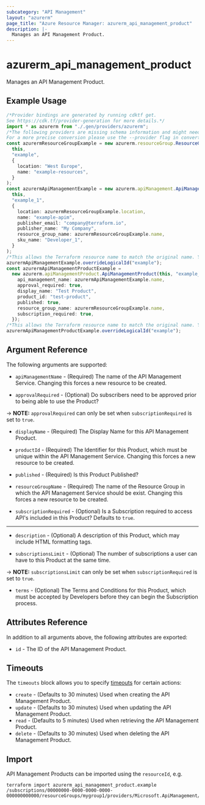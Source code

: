 ```yaml
---
subcategory: "API Management"
layout: "azurerm"
page_title: "Azure Resource Manager: azurerm_api_management_product"
description: |-
  Manages an API Management Product.
---
```


# azurerm\_api\_management\_product

Manages an API Management Product.

## Example Usage

```typescript
/*Provider bindings are generated by running cdktf get.
See https://cdk.tf/provider-generation for more details.*/
import * as azurerm from "./.gen/providers/azurerm";
/*The following providers are missing schema information and might need manual adjustments to synthesize correctly: azurerm.
For a more precise conversion please use the --provider flag in convert.*/
const azurermResourceGroupExample = new azurerm.resourceGroup.ResourceGroup(
  this,
  "example",
  {
    location: "West Europe",
    name: "example-resources",
  }
);
const azurermApiManagementExample = new azurerm.apiManagement.ApiManagement(
  this,
  "example_1",
  {
    location: azurermResourceGroupExample.location,
    name: "example-apim",
    publisher_email: "company@terraform.io",
    publisher_name: "My Company",
    resource_group_name: azurermResourceGroupExample.name,
    sku_name: "Developer_1",
  }
);
/*This allows the Terraform resource name to match the original name. You can remove the call if you don't need them to match.*/
azurermApiManagementExample.overrideLogicalId("example");
const azurermApiManagementProductExample =
  new azurerm.apiManagementProduct.ApiManagementProduct(this, "example_2", {
    api_management_name: azurermApiManagementExample.name,
    approval_required: true,
    display_name: "Test Product",
    product_id: "test-product",
    published: true,
    resource_group_name: azurermResourceGroupExample.name,
    subscription_required: true,
  });
/*This allows the Terraform resource name to match the original name. You can remove the call if you don't need them to match.*/
azurermApiManagementProductExample.overrideLogicalId("example");

```

## Argument Reference

The following arguments are supported:

*   `apiManagementName` - (Required) The name of the API Management Service. Changing this forces a new resource to be created.

*   `approvalRequired` - (Optional) Do subscribers need to be approved prior to being able to use the Product?

\-> **NOTE:** `approvalRequired` can only be set when `subscriptionRequired` is set to `true`.

*   `displayName` - (Required) The Display Name for this API Management Product.

*   `productId` - (Required) The Identifier for this Product, which must be unique within the API Management Service. Changing this forces a new resource to be created.

*   `published` - (Required) Is this Product Published?

*   `resourceGroupName` - (Required) The name of the Resource Group in which the API Management Service should be exist. Changing this forces a new resource to be created.

*   `subscriptionRequired` - (Optional) Is a Subscription required to access API's included in this Product? Defaults to `true`.

***

*   `description` - (Optional) A description of this Product, which may include HTML formatting tags.

*   `subscriptionsLimit` - (Optional) The number of subscriptions a user can have to this Product at the same time.

\-> **NOTE:** `subscriptionsLimit` can only be set when `subscriptionRequired` is set to `true`.

* `terms` - (Optional) The Terms and Conditions for this Product, which must be accepted by Developers before they can begin the Subscription process.

## Attributes Reference

In addition to all arguments above, the following attributes are exported:

* `id` - The ID of the API Management Product.

## Timeouts

The `timeouts` block allows you to specify [timeouts](https://www.terraform.io/language/resources/syntax#operation-timeouts) for certain actions:

* `create` - (Defaults to 30 minutes) Used when creating the API Management Product.
* `update` - (Defaults to 30 minutes) Used when updating the API Management Product.
* `read` - (Defaults to 5 minutes) Used when retrieving the API Management Product.
* `delete` - (Defaults to 30 minutes) Used when deleting the API Management Product.

## Import

API Management Products can be imported using the `resourceId`, e.g.

```shell
terraform import azurerm_api_management_product.example /subscriptions/00000000-0000-0000-0000-000000000000/resourceGroups/mygroup1/providers/Microsoft.ApiManagement/service/instance1/products/myproduct
```
